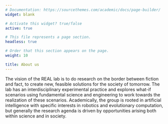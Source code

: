 ```yaml
---
# Documentation: https://sourcethemes.com/academic/docs/page-builder/
widget: blank

# Activate this widget? true/false
active: true

# This file represents a page section.
headless: true

# Order that this section appears on the page.
weight: 10

title: About us
---
```


The vision of the REAL lab is to do research on the border between fiction and fact, to create new, feasible solutions for the society of tomorrow. The lab has an interdisciplinary experimental practice and explores what-if scenarios using fundamental science and engineering to work towards the realization of these scenarios. Academically, the group is rooted in  artificial intelligence with specific interests in robotics and evolutionary computation, but generally the research agenda is driven by opportunities arising both within science and in society.
